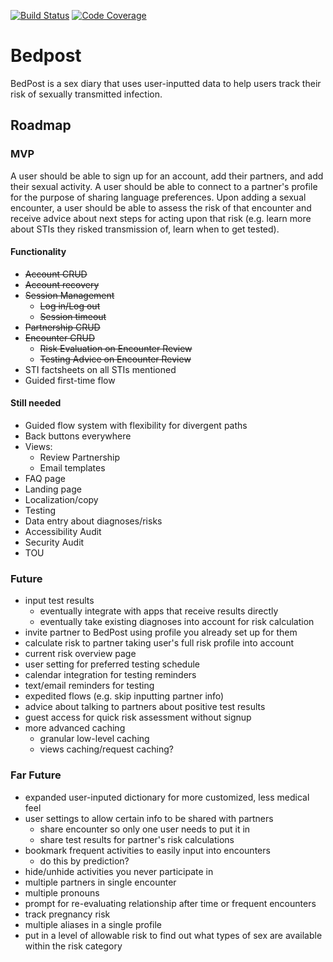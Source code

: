 [![Build Status](https://travis-ci.org/eriese/bedpost.svg?branch=master)](https://travis-ci.org/eriese/bedpost)
[![Code Coverage](https://codecov.io/gh/eriese/bedpost/branch/master/graph/badge.svg)](https://codecov.io/gh/eriese/bedpost)

# Bedpost
BedPost is a sex diary that uses user-inputted data to help users track their risk of sexually transmitted infection.

## Roadmap

### MVP
A user should be able to sign up for an account, add their partners, and add their sexual activity. A user should be able to connect to a partner's profile for the purpose of sharing language preferences. Upon adding a sexual encounter, a user should be able to assess the risk of that encounter and receive advice about next steps for acting upon that risk (e.g. learn more about STIs they risked transmission of, learn when to get tested).

#### Functionality

- ~~Account CRUD~~
- ~~Account recovery~~
- ~~Session Management~~
  - ~~Log in/Log out~~
  - ~~Session timeout~~
- ~~Partnership CRUD~~
- ~~Encounter CRUD~~
  - ~~Risk Evaluation on Encounter Review~~
  - ~~Testing Advice on Encounter Review~~
- STI factsheets on all STIs mentioned
- Guided first-time flow

#### Still needed
- Guided flow system with flexibility for divergent paths
- Back buttons everywhere
- Views:
  - Review Partnership
  - Email templates
- FAQ page
- Landing page
- Localization/copy
- Testing
- Data entry about diagnoses/risks
- Accessibility Audit
- Security Audit
- TOU

### Future
- input test results
  - eventually integrate with apps that receive results directly
  - eventually take existing diagnoses into account for risk calculation
- invite partner to BedPost using profile you already set up for them
- calculate risk to partner taking user's full risk profile into account
- current risk overview page
- user setting for preferred testing schedule
- calendar integration for testing reminders
- text/email reminders for testing
- expedited flows (e.g. skip inputting partner info)
- advice about talking to partners about positive test results
- guest access for quick risk assessment without signup
- more advanced caching
  - granular low-level caching
  - views caching/request caching?

### Far Future
- expanded user-inputed dictionary for more customized, less medical feel
- user settings to allow certain info to be shared with partners
  * share encounter so only one user needs to put it in
  * share test results for partner's risk calculations
- bookmark frequent activities to easily input into encounters
  * do this by prediction?
- hide/unhide activities you never participate in
- multiple partners in single encounter
- multiple pronouns
- prompt for re-evaluating relationship after time or frequent encounters
- track pregnancy risk
- multiple aliases in a single profile
- put in a level of allowable risk to find out what types of sex are available within the risk category
